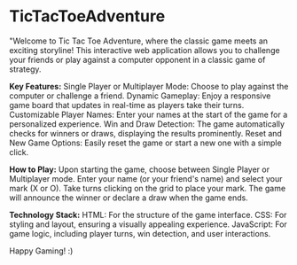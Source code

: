 # TicTacToeAdventure
"Welcome to Tic Tac Toe Adventure, 
where the classic game meets an exciting storyline! 
This interactive web application allows you to challenge your friends or play against a computer opponent in a classic game of strategy.

**Key Features:**
Single Player or Multiplayer Mode: Choose to play against the computer or challenge a friend.
Dynamic Gameplay: Enjoy a responsive game board that updates in real-time as players take their turns.
Customizable Player Names: Enter your names at the start of the game for a personalized experience.
Win and Draw Detection: The game automatically checks for winners or draws, displaying the results prominently.
Reset and New Game Options: Easily reset the game or start a new one with a simple click.

**How to Play:**
Upon starting the game, choose between Single Player or Multiplayer mode.
Enter your name (or your friend's name) and select your mark (X or O).
Take turns clicking on the grid to place your mark.
The game will announce the winner or declare a draw when the game ends.

**Technology Stack:**
HTML: For the structure of the game interface.
CSS: For styling and layout, ensuring a visually appealing experience.
JavaScript: For game logic, including player turns, win detection, and user interactions.

Happy Gaming! :)
